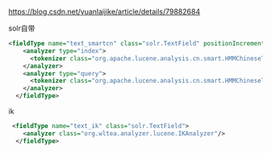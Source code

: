 
https://blog.csdn.net/yuanlaijike/article/details/79882684

solr自带

~~~xml
<fieldType name="text_smartcn" class="solr.TextField" positionIncrementGap="0">
    <analyzer type="index">
      <tokenizer class="org.apache.lucene.analysis.cn.smart.HMMChineseTokenizerFactory"/>
    </analyzer>
    <analyzer type="query">
      <tokenizer class="org.apache.lucene.analysis.cn.smart.HMMChineseTokenizerFactory"/>
    </analyzer>
  </fieldType>
~~~



ik

~~~xml
 <fieldType name="text_ik" class="solr.TextField">
    <analyzer class="org.wltea.analyzer.lucene.IKAnalyzer"/>
  </fieldType>
~~~

